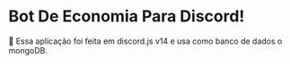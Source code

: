 # Bot De Economia Para Discord!
🌷 Essa aplicação foi feita em discord.js v14 e usa como banco de dados o mongoDB.
